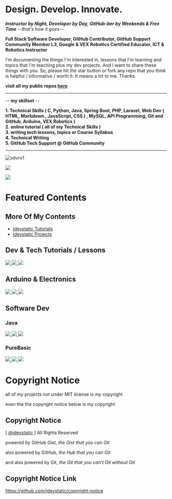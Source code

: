 # Design. Develop. Innovate.
***Instructor by Night, Developer by Day, GitHub-ber by Weekends & Free Time*** --*that's how it goes*-- 

**Full Stack Software Developer, GitHub Contributor, GitHub Support Community Member L3, Google & VEX Robotics Certified Educator, ICT & Robotics Instructor** 

I'm documenting the things I'm interested in,
lessons that I'm learning and topics that I'm teaching
plus my dev projects.
And I want to share these things with you.
So, please hit the star button or fork any repo 
that you think is helpful / informative / 
worth it. It means a lot to me. Thanks.

**visit all my public repos [here](https://github.com/jdevstatic?tab=repositories&q=&type=source&language=&sort=name)**

***

-- **my skillset** --

**1. Technical Skills ( C, Python, Java, Spring Boot, PHP, Laravel, Web Dev ( HTML, Markdown , JavaScript, CSS ) , MySQL, API Programming, Git and GitHub, Arduino, VEX Robotics )**          
**2. online tutorial ( all of my Technical Skills )**         
**3. writing tech lessons, topics or Course Syllabus**          
**4. Technical Writing**    
**5. GitHub Tech Support @ GitHub Community**   

***

<p align="left"> 
  <img src="https://komarev.com/ghpvc/?username=xdvrx1&label=PROFILE+VIEWS" alt="xdvrx1" /> 
</p>

<p align="left">	  
 <a href="https://xdvrx1.github.io/"><img src="https://hits.seeyoufarm.com/api/count/incr/badge.svg?url=https%3A%2F%2Fxdvrx1.github.io&count_bg=%2379C83D&title_bg=%23555555&icon=&icon_color=%23E7E7E7&title=HOME+PAGE+VIEWS&edge_flat=false"/></a>
</p>	

<p align="left"> <img src="https://github-readme-stats.vercel.app/api?username=jdevstatic&theme=tokyonight&show_icons=true&hide_border=true&count_private=true&include_all_commits=true" /> </p>

# Featured Contents

## More Of My Contents

- [jdevstatic Tutorials](https://github.com/jdevstatic-tutorials)
- [jdevstatic Projects](https://github.com/jdevstatic-projects)
  
## Dev & Tech Tutorials / Lessons

<a href="https://github.com/jdevstatic/programming-core-concepts">
  <img src="https://github-readme-stats.vercel.app/api/pin/?username=jdevstatic&repo=programming-core-concepts&theme=tokyonight&description_lines_count=2" />
</a>
<a href="https://github.com/jdevstatic/github-pages-tutorial">
  <img src="https://github-readme-stats.vercel.app/api/pin/?username=jdevstatic&repo=github-pages-tutorial&theme=tokyonight&description_lines_count=2" />
</a>

<a href="https://github.com/jdevstatic/hacking-the-github-stats">
  <img src="https://github-readme-stats.vercel.app/api/pin/?username=jdevstatic&repo=hacking-the-github-stats&theme=tokyonight&description_lines_count=2" />
</a>

## Arduino & Electronics

<a href="https://github.com/jdevstatic/basic-electronics">
  <img src="https://github-readme-stats.vercel.app/api/pin/?username=jdevstatic&repo=basic-electronics&theme=tokyonight&description_lines_count=2" />
</a>
<a href="https://github.com/jdevstatic/blinking-led-arduino">
  <img src="https://github-readme-stats.vercel.app/api/pin/?username=jdevstatic&repo=blinking-led-arduino&theme=tokyonight&description_lines_count=2" />
</a>

<a href="https://github.com/jdevstatic/single-display-arduino-project">
  <img src="https://github-readme-stats.vercel.app/api/pin/?username=jdevstatic&repo=single-display-arduino-project&theme=tokyonight&description_lines_count=3" />
</a>

## Software Dev
### Java

<a href="https://github.com/jdevstatic/java">
  <img src="https://github-readme-stats.vercel.app/api/pin/?username=jdevstatic&repo=java&theme=tokyonight&description_lines_count=2" />
</a>
<a href="https://github.com/jdevstatic/lightweight-web-server">
  <img src="https://github-readme-stats.vercel.app/api/pin/?username=jdevstatic&repo=lightweight-web-server&theme=tokyonight&description_lines_count=2" />
</a>

<a href="https://github.com/xkcph2017/FlappyBird">
  <img src="https://github-readme-stats.vercel.app/api/pin/?username=xkcph2017&repo=FlappyBird&theme=tokyonight&description_lines_count=2" />
</a>

### PureBasic

<a href="https://github.com/jdevstatic/PureBasic-2D-Game">
  <img src="https://github-readme-stats.vercel.app/api/pin/?username=jdevstatic&repo=PureBasic-2D-Game&theme=tokyonight&description_lines_count=2" />
</a>
<a href="https://github.com/jdevstatic/PureBasic-FileExplorer">
  <img src="https://github-readme-stats.vercel.app/api/pin/?username=jdevstatic&repo=PureBasic-FileExplorer&theme=tokyonight&description_lines_count=2" />
</a>

<a href="https://github.com/jdevstatic/PureBasic-Scrabble">
  <img src="https://github-readme-stats.vercel.app/api/pin/?username=jdevstatic&repo=PureBasic-Scrabble&theme=tokyonight&description_lines_count=2" />
</a>

# Copyright Notice

all of my projects not under MIT license is my
copyright

even the the copyright notice below is my copyright

## Copyright Notice

[ [@jdevstatic](https://github.com/jdevstatic) ] All Rights Reserved 

powered by GitHub Gist, *the Gist that you can Git*

also powered by GitHub, *the Hub that you can Git*

and also powered by Git, *the Git that you can't Git without Git*

## Copyright Notice Link

https://github.com/jdevstatic/copyright-notice

